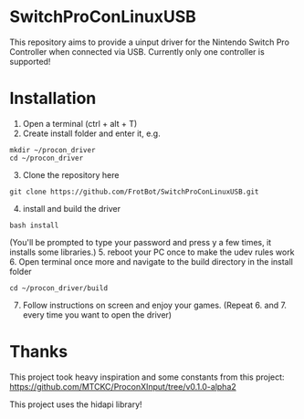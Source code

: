 # SwitchProConLinuxUSB
This repository aims to provide a uinput driver for the Nintendo Switch Pro Controller when connected via USB.
Currently only one controller is supported!

# Installation

1. Open a terminal (ctrl + alt + T)
2. Create install folder and enter it, e.g.
```
mkdir ~/procon_driver
cd ~/procon_driver
```
3. Clone the repository here
```
git clone https://github.com/FrotBot/SwitchProConLinuxUSB.git
```
4. install and build the driver
```
bash install
```
(You'll be prompted to type your password and press y a few times, it installs some libraries.)
5. reboot your PC once to make the udev rules work
6. Open terminal once more and navigate to the build directory in the install folder
```
cd ~/procon_driver/build
```
7. Follow instructions on screen and enjoy your games.
(Repeat 6. and 7. every time you want to open the driver)


# Thanks
This project took heavy inspiration and some constants from this project:
https://github.com/MTCKC/ProconXInput/tree/v0.1.0-alpha2

This project uses the hidapi library!


